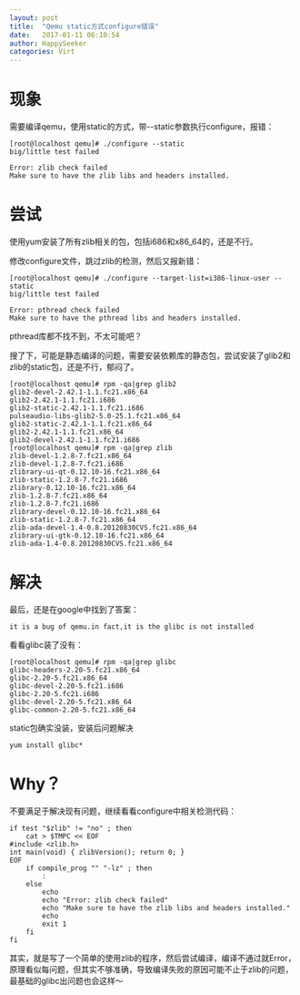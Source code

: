 ```yaml
---
layout: post
title:  "Qemu static方式configure错误"
date:   2017-01-11 06:10:54
author: HappySeeker
categories: Virt
---
```


# 现象

需要编译qemu，使用static的方式，带--static参数执行configure，报错：

    [root@localhost qemu]# ./configure --static
    big/little test failed

    Error: zlib check failed
    Make sure to have the zlib libs and headers installed.

# 尝试

使用yum安装了所有zlib相关的包，包括i686和x86_64的，还是不行。

修改configure文件，跳过zlib的检测，然后又报新错：

    [root@localhost qemu]# ./configure --target-list=i386-linux-user --static
    big/little test failed

    Error: pthread check failed
    Make sure to have the pthread libs and headers installed.

pthread库都不找不到，不太可能吧？

搜了下，可能是静态编译的问题，需要安装依赖库的静态包，尝试安装了glib2和zlib的static包，还是不行，郁闷了。

    [root@localhost qemu]# rpm -qa|grep glib2
    glib2-devel-2.42.1-1.1.fc21.x86_64
    glib2-2.42.1-1.1.fc21.i686
    glib2-static-2.42.1-1.1.fc21.i686
    pulseaudio-libs-glib2-5.0-25.1.fc21.x86_64
    glib2-static-2.42.1-1.1.fc21.x86_64
    glib2-2.42.1-1.1.fc21.x86_64
    glib2-devel-2.42.1-1.1.fc21.i686
    [root@localhost qemu]# rpm -qa|grep zlib
    zlib-devel-1.2.8-7.fc21.x86_64
    zlib-devel-1.2.8-7.fc21.i686
    zlibrary-ui-qt-0.12.10-16.fc21.x86_64
    zlib-static-1.2.8-7.fc21.i686
    zlibrary-0.12.10-16.fc21.x86_64
    zlib-1.2.8-7.fc21.x86_64
    zlib-1.2.8-7.fc21.i686
    zlibrary-devel-0.12.10-16.fc21.x86_64
    zlib-static-1.2.8-7.fc21.x86_64
    zlib-ada-devel-1.4-0.8.20120830CVS.fc21.x86_64
    zlibrary-ui-gtk-0.12.10-16.fc21.x86_64
    zlib-ada-1.4-0.8.20120830CVS.fc21.x86_64

# 解决

最后，还是在google中找到了答案：

    it is a bug of qemu.in fact,it is the glibc is not installed

看看glibc装了没有：

    [root@localhost qemu]# rpm -qa|grep glibc
    glibc-headers-2.20-5.fc21.x86_64
    glibc-2.20-5.fc21.x86_64
    glibc-devel-2.20-5.fc21.i686
    glibc-2.20-5.fc21.i686
    glibc-devel-2.20-5.fc21.x86_64
    glibc-common-2.20-5.fc21.x86_64

static包确实没装，安装后问题解决

    yum install glibc*

# Why？

不要满足于解决现有问题，继续看看configure中相关检测代码：

    if test "$zlib" != "no" ; then
        cat > $TMPC << EOF
    #include <zlib.h>
    int main(void) { zlibVersion(); return 0; }
    EOF
        if compile_prog "" "-lz" ; then
            :
        else
            echo
            echo "Error: zlib check failed"
            echo "Make sure to have the zlib libs and headers installed."
            echo
            exit 1
        fi
    fi

其实，就是写了一个简单的使用zlib的程序，然后尝试编译，编译不通过就Error，原理看似每问题，但其实不够准确，导致编译失败的原因可能不止于zlib的问题，最基础的glibc出问题也会这样～
